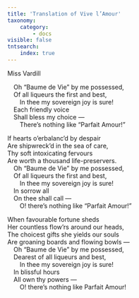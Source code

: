 ```yaml
---
title: 'Translation of Vive l’Amour'
taxonomy:
    category:
        - docs
visible: false
tntsearch:
    index: true
---
```


<div class="author">Miss Vardill</div>

&emsp;Oh “Baume de Vie” by me possessed,  
&emsp;Of all liqueurs the first and best,  
&emsp;&emsp;In thee my sovereign joy is sure!  
&emsp;Each friendly voice  
&emsp;Shall bless my choice —  
&emsp;&emsp;There’s nothing like “Parfait Amour!”

If hearts o’erbalanc’d by despair  
Are shipwreck’d in the sea of care,  
Thy soft intoxicating fervours  
Are worth a thousand life-preservers.  
&emsp;Oh “Baume de Vie” by me possessed,  
&emsp;Of all liqueurs the first and best,  
&emsp;&emsp;In thee my sovereign joy is sure!  
&emsp;In sorrow all  
&emsp;On thee shall call —   
&emsp;&emsp;O! there’s nothing like “Parfait Amour!”

When favourable fortune sheds  
Her countless flow’rs around our heads,  
The choicest gifts she yields our souls  
Are groaning boards and flowing bowls —  
&emsp;Oh “Baume de Vie” by me possessed,  
&emsp;Dearest of all liqueurs and best,  
&emsp;&emsp;In thee my sovereign joy is sure!  
&emsp;In blissful hours  
&emsp;All own thy powers —   
&emsp;&emsp;O! there’s nothing like Parfait Amour!
